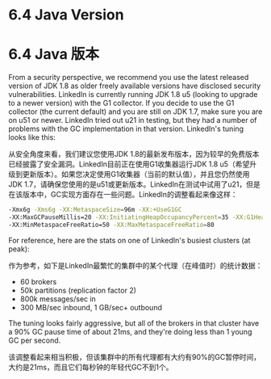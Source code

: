 # 6.4 Java Version

# 6.4 Java 版本

From a security perspective, we recommend you use the latest released version of JDK 1.8 as older freely available versions have disclosed security vulnerabilities. LinkedIn is currently running JDK 1.8 u5 (looking to upgrade to a newer version) with the G1 collector. If you decide to use the G1 collector (the current default) and you are still on JDK 1.7, make sure you are on u51 or newer. LinkedIn tried out u21 in testing, but they had a number of problems with the GC implementation in that version. LinkedIn's tuning looks like this:

从安全角度来看，我们建议您使用JDK 1.8的最新发布版本，因为较早的免费版本已经披露了安全漏洞。LinkedIn目前正在使用G1收集器运行JDK 1.8 u5（希望升级到更新版本）。如果您决定使用G1收集器（当前的默认值），并且您仍然使用JDK 1.7，请确保您使用的是u51或更新版本。LinkedIn在测试中试用了u21，但是在该版本中，GC实现方面存在一些问题。LinkedIn的调整看起来像这样：

```bash
-Xmx6g -Xms6g -XX:MetaspaceSize=96m -XX:+UseG1GC
-XX:MaxGCPauseMillis=20 -XX:InitiatingHeapOccupancyPercent=35 -XX:G1HeapRegionSize=16M
-XX:MinMetaspaceFreeRatio=50 -XX:MaxMetaspaceFreeRatio=80
```

For reference, here are the stats on one of LinkedIn's busiest clusters (at peak):

作为参考，如下是LinkedIn最繁忙的集群中的某个代理（在峰值时）的统计数据：

* 60 brokers
* 50k partitions (replication factor 2)
* 800k messages/sec in
* 300 MB/sec inbound, 1 GB/sec+ outbound

The tuning looks fairly aggressive, but all of the brokers in that cluster have a 90% GC pause time of about 21ms, and they're doing less than 1 young GC per second.

该调整看起来相当积极，但该集群中的所有代理都有大约有90%的GC暂停时间，大约是21ms，而且它们每秒钟的年轻代GC不到1个。